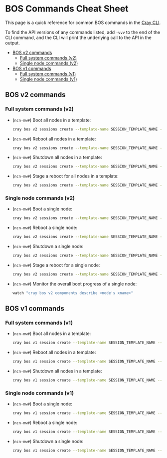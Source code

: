 # BOS Commands Cheat Sheet

This page is a quick reference for common BOS commands in the [Cray CLI](../../glossary.md#cray-cli-cray).

To find the API versions of any commands listed, add `-vvv` to the end of the CLI command, and the CLI will print the underlying call to the API in the output.

* [BOS v2 commands](#bos-v2-commands)
  * [Full system commands (v2)](#full-system-commands-v2)
  * [Single node commands (v2)](#single-node-commands-v2)
* [BOS v1 commands](#bos-v1-commands)
  * [Full system commands (v1)](#full-system-commands-v1)
  * [Single node commands (v1)](#single-node-commands-v1)

## BOS v2 commands

### Full system commands (v2)

* (`ncn-mw#`) Boot all nodes in a template:

    ```bash
    cray bos v2 sessions create --template-name SESSION_TEMPLATE_NAME --operation Boot
    ```

* (`ncn-mw#`) Reboot all nodes in a template:

    ```bash
    cray bos v2 sessions create --template-name SESSION_TEMPLATE_NAME --operation Reboot
    ```

* (`ncn-mw#`) Shutdown all nodes in a template:

    ```bash
    cray bos v2 sessions create --template-name SESSION_TEMPLATE_NAME --operation Shutdown
    ```

* (`ncn-mw#`) Stage a reboot for all nodes in a template:

    ```bash
    cray bos v2 sessions create --template-name SESSION_TEMPLATE_NAME --operation Reboot --staged True
    ```

### Single node commands (v2)

* (`ncn-mw#`) Boot a single node:

    ```bash
    cray bos v2 sessions create --template-name SESSION_TEMPLATE_NAME --operation Boot --limit <node's xname>
    ```

* (`ncn-mw#`) Reboot a single node:

    ```bash
    cray bos v2 sessions create --template-name SESSION_TEMPLATE_NAME --operation Reboot --limit <node's xname>
    ```

* (`ncn-mw#`) Shutdown a single node:

    ```bash
    cray bos v2 sessions create --template-name SESSION_TEMPLATE_NAME --operation Shutdown --limit <node's xname>
    ```

* (`ncn-mw#`) Stage a reboot for a single node:

    ```bash
    cray bos v2 sessions create --template-name SESSION_TEMPLATE_NAME --operation Reboot --staged True --limit <node's xname>
    ```

* (`ncn-mw#`) Monitor the overall boot progress of a single node:

    ```bash
    watch "cray bos v2 components describe <node's xname>"
    ```

## BOS v1 commands

### Full system commands (v1)

* (`ncn-mw#`) Boot all nodes in a template:

    ```bash
    cray bos v1 session create --template-name SESSION_TEMPLATE_NAME --operation Boot
    ```

* (`ncn-mw#`) Reboot all nodes in a template:

    ```bash
    cray bos v1 session create --template-name SESSION_TEMPLATE_NAME --operation Reboot
    ```

* (`ncn-mw#`) Shutdown all nodes in a template:

    ```bash
    cray bos v1 session create --template-name SESSION_TEMPLATE_NAME --operation Shutdown
    ```

### Single node commands (v1)

* (`ncn-mw#`) Boot a single node:

    ```bash
    cray bos v1 session create --template-name SESSION_TEMPLATE_NAME --operation Boot --limit <node's xname>
    ```

* (`ncn-mw#`) Reboot a single node:

    ```bash
    cray bos v1 session create --template-name SESSION_TEMPLATE_NAME --operation Reboot --limit <node's xname>
    ```

* (`ncn-mw#`) Shutdown a single node:

    ```bash
    cray bos v1 session create --template-name SESSION_TEMPLATE_NAME --operation Shutdown --limit <node's xname>
    ```
